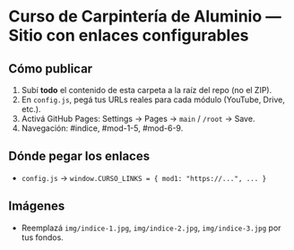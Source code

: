# Curso de Carpintería de Aluminio — Sitio con enlaces configurables

## Cómo publicar
1. Subí **todo** el contenido de esta carpeta a la raíz del repo (no el ZIP).
2. En `config.js`, pegá tus URLs reales para cada módulo (YouTube, Drive, etc.).
3. Activá GitHub Pages: Settings → Pages → `main` / `/root` → Save.
4. Navegación: #indice, #mod-1-5, #mod-6-9.

## Dónde pegar los enlaces
- `config.js` → `window.CURSO_LINKS = { mod1: "https://...", ... }`

## Imágenes
- Reemplazá `img/indice-1.jpg`, `img/indice-2.jpg`, `img/indice-3.jpg` por tus fondos.
